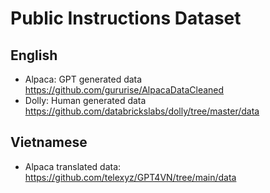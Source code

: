 # Public Instructions Dataset
## English
* Alpaca: GPT generated data https://github.com/gururise/AlpacaDataCleaned
* Dolly: Human generated data https://github.com/databrickslabs/dolly/tree/master/data

## Vietnamese 
* Alpaca translated data: https://github.com/telexyz/GPT4VN/tree/main/data
